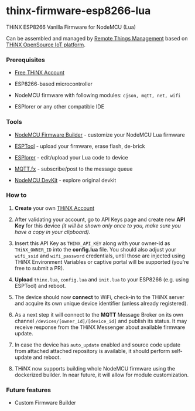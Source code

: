 # thinx-firmware-esp8266-lua

THiNX ESP8266 Vanilla Firmware for NodeMCU (Lua)

Can be assembled and managed by [Remote Things Management](https://rtm.thinx.cloud) based on [THiNX OpenSource IoT platform](https://thinx.cloud).

### Prerequisites

* [Free THiNX Account](https://rtm.thinx.cloud)

* ESP8266-based microcontroller
* NodeMCU firmware with following modules: `cjson, mqtt, net, wifi`
* ESPlorer or any other compatible IDE

### Tools

* [NodeMCU Firmware Builder](https://nodemcu-build.com) - customize your NodeMCU Lua firmware

* [ESPTool](https://github.com/espressif/esptool) - upload your firmware, erase flash, de-brick

* [ESPlorer](https://github.com/4refr0nt/ESPlorer) - edit/upload your Lua code to device

* [MQTT.fx](http://www.mqttfx.org) - subscribe/post to the message queue

* [NodeMCU DevKit](http://nodemcu.com/index_en.html) - explore original devkit


### How to

1. **Create** your own [THiNX Account](https://rtm.thinx.cloud)

2. After validating your account, go to API Keys page and create new **API Key** for this device _(it will be shown only once to you, make sure you have a copy in your clipboard)_.

3. Insert this API Key as `THINX_API_KEY` along with your owner-id as `THiNX_OWNER_ID` into the **config.lua** file. You should also adjust your `wifi_ssid` and `wifi_password` credentials, until those are injected using THiNX Environment Variables or captive portal will be supported (you're free to submit a PR).

4. **Upload** `thinx.lua`, `config.lua` and `init.lua` to your ESP8266 (e.g. using ESPTool) and reboot.

5. The device should now **connect** to WiFi, check-in to the THiNX server and acquire its own unique device identifier (unless already registered).

6. As a next step it will connect to the **MQTT** Message Broker on its own channel `/devices/[owner_id]/[device_id]` and publish its status. It may receive response from the THiNX Messenger about available firmware update.

7. In case the device has `auto_update` enabled and source code update from attached attached repository is available, it should perform self-update and reboot.

8. THiNX now supports building whole NodeMCU firmware using the dockerized builder. In near future, it will allow for module customization.

### Future features

* Custom Firmware Builder
